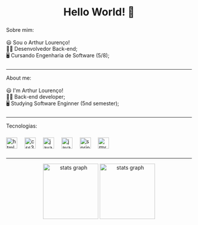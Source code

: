 <h1 align="center">Hello World! 👋</h1>

###

<p align="left">Sobre mim:<br><br>😃 Sou o Arthur Lourenço!<br>👩‍💻 Desenvolvedor Back-end;<br>🖥️ Cursando Engenharia de Software (5/8);</p>

###
<hr>
<p align="left">About me:<br><br>😃 I'm Arthur Lourenço!<br>👩‍💻 Back-end developer;<br>🖥️ Studying Software Enginner (5nd semester);</p>

###
<hr>
<p align="left">Tecnologias:</p>

###

<div align="left">
  <img src="https://cdn.jsdelivr.net/gh/devicons/devicon/icons/html5/html5-original.svg" height="30" alt="html5 logo"  />
  <img width="12" />
  <img src="https://cdn.jsdelivr.net/gh/devicons/devicon/icons/css3/css3-original.svg" height="30" alt="css3 logo"  />
  <img width="12" />
  <img src="https://cdn.jsdelivr.net/gh/devicons/devicon/icons/javascript/javascript-original.svg" height="30" alt="javascript logo"  />
  <img width="12" />
  <img src="https://cdn.jsdelivr.net/gh/devicons/devicon/icons/java/java-original.svg" height="30" alt="java logo"  />
  <img width="12" />
  <img src="https://cdn.jsdelivr.net/gh/devicons/devicon/icons/spring/spring-original.svg" height="30" alt="spring logo"  />
  <img width="12" />
  <img src="https://cdn.jsdelivr.net/gh/devicons/devicon/icons/mysql/mysql-original.svg" height="30" alt="mysql logo"  />
</div>

###
<hr>
<div align="center">
  <img src="https://github-readme-stats.vercel.app/api?username=lourez&hide_title=false&hide_rank=false&show_icons=true&include_all_commits=true&count_private=true&disable_animations=false&theme=highcontrast&locale=en&hide_border=false" height="150" alt="stats graph"/>
  <img src="https://github-readme-stats.vercel.app/api/top-langs/?username=lourez&layout=compact&hide_title=false&hide_rank=false&show_icons=true&include_all_commits=true&count_private=true&disable_animations=false&theme=synthwave&locale=en&hide_border=false" height="150" alt="stats graph"/>
</div>

###
